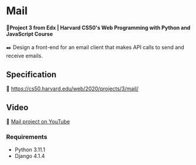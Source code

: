 # Mail

#### 📘Project 3 from Edx | Harvard CS50's Web Programming with Python and JavaScript Course

✒️ Design a front-end for an email client that makes API calls to send and receive emails.

## Specification 
🚀 https://cs50.harvard.edu/web/2020/projects/3/mail/

## Video

🚀 [Mail project on YouTube](https://youtu.be/FQLo7GbbeNk)

### Requirements

* Python 3.11.1
* Django 4.1.4

